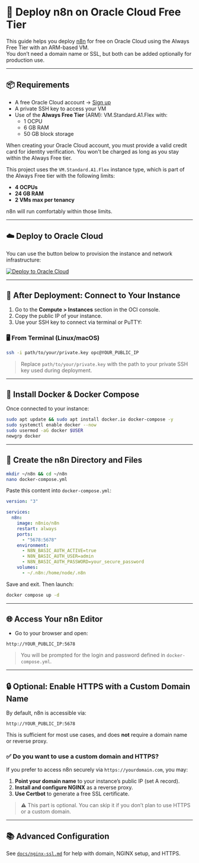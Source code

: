 # 🚀 Deploy n8n on Oracle Cloud Free Tier

This guide helps you deploy [n8n](https://n8n.io) for free on Oracle Cloud using the Always Free Tier with an ARM-based VM.  
You don’t need a domain name or SSL, but both can be added optionally for production use.

---

## 📦 Requirements

- A free Oracle Cloud account → [Sign up](https://www.oracle.com/cloud/free/)
- A private SSH key to access your VM
- Use of the **Always Free Tier** (ARM): VM.Standard.A1.Flex with:
  - 1 OCPU
  - 6 GB RAM
  - 50 GB block storage

When creating your Oracle Cloud account, you must provide a valid credit card for identity verification. You won't be charged as long as you stay within the Always Free tier.

This project uses the `VM.Standard.A1.Flex` instance type, which is part of the Always Free tier with the following limits:
- **4 OCPUs**
- **24 GB RAM**
- **2 VMs max per tenancy**

n8n will run comfortably within those limits.

---

## ☁️ Deploy to Oracle Cloud

You can use the button below to provision the instance and network infrastructure:

[![Deploy to Oracle Cloud](https://github.com/clementalo9/n8n_oci/blob/main/img/Deploy%20to%20Oracle%20Cloud.svg)](https://cloud.oracle.com/resourcemanager/stacks/create?zipUrl=https://github.com/clementalo9/n8n_oci/archive/refs/heads/main.zip)

---

## 🔧 After Deployment: Connect to Your Instance

1. Go to the **Compute > Instances** section in the OCI console.
2. Copy the public IP of your instance.
3. Use your SSH key to connect via terminal or PuTTY:

### 🖥️ From Terminal (Linux/macOS)

```bash
ssh -i path/to/your/private.key opc@YOUR_PUBLIC_IP
```

> Replace `path/to/your/private.key` with the path to your private SSH key used during deployment.

---

## 🐳 Install Docker & Docker Compose

Once connected to your instance:

```bash
sudo apt update && sudo apt install docker.io docker-compose -y
sudo systemctl enable docker --now
sudo usermod -aG docker $USER
newgrp docker
```

---

## 📂 Create the n8n Directory and Files

```bash
mkdir ~/n8n && cd ~/n8n
nano docker-compose.yml
```

Paste this content into `docker-compose.yml`:

```yaml
version: "3"

services:
  n8n:
    image: n8nio/n8n
    restart: always
    ports:
      - "5678:5678"
    environment:
      - N8N_BASIC_AUTH_ACTIVE=true
      - N8N_BASIC_AUTH_USER=admin
      - N8N_BASIC_AUTH_PASSWORD=your_secure_password
    volumes:
      - ~/.n8n:/home/node/.n8n
```

Save and exit. Then launch:

```bash
docker compose up -d
```

---

## 🌐 Access Your n8n Editor

- Go to your browser and open:

```
http://YOUR_PUBLIC_IP:5678
```

> You will be prompted for the login and password defined in `docker-compose.yml`.

---

## 🔒 Optional: Enable HTTPS with a Custom Domain Name

By default, n8n is accessible via:

```
http://YOUR_PUBLIC_IP:5678
```

This is sufficient for most use cases, and does **not** require a domain name or reverse proxy.

### ✅ Do you want to use a custom domain and HTTPS?

If you prefer to access n8n securely via `https://yourdomain.com`, you may:

1. **Point your domain name** to your instance’s public IP (set A record).
2. **Install and configure NGINX** as a reverse proxy.
3. **Use Certbot** to generate a free SSL certificate.

> ⚠️ This part is optional. You can skip it if you don’t plan to use HTTPS or a custom domain.

---

## 📚 Advanced Configuration

See [`docs/nginx-ssl.md`](docs/nginx-ssl.md) for help with domain, NGINX setup, and HTTPS.


